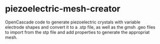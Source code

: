 # piezoelectric-mesh-creator
OpenCascade code to generate piezoelectric crystals with variable electrode shapes and convert it to a .stp file, as well as the gmsh .geo files to import from the stp file and add properties to generate the appropriat mesh.
